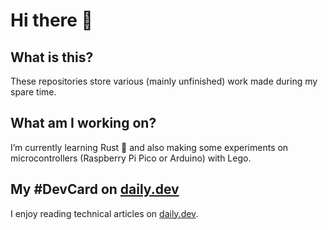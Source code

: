 <!--
**Ludorg/ludorg** is a ✨ _special_ ✨ repository because its `README.md` (this file) appears on your GitHub profile. -->

# Hi there 👋

## What is this?

These repositories store various (mainly unfinished) work made during my spare time.

## What am I working on?

I’m currently learning Rust 🦀 and also making some experiments on microcontrollers (Raspberry Pi Pico or Arduino) with Lego.

## My #DevCard on [daily.dev](https://app.daily.dev/)

I enjoy reading technical articles on [daily.dev](https://app.daily.dev/).
<!-- 
<a href="https://app.daily.dev/ludorg"><img src="https://api.daily.dev/devcards/47eb149e48e3461c9e7a2583fbe04ee4.png?r=5zx" width="300" alt="Civodul VERELI's Dev Card"/></a>-->
